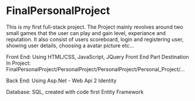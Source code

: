 # FinalPersonalProject
This is my first full-stack project.
The Project mainly revolves around two small games that the user can play and gain level, experiance and reputation.
It also consist of users scoreboard, login and registering user, showing user details, choosing a avatar picture etc...

Front End: Using HTML/CSS, JavaScript, JQuery
Front End Part Destination In Project: FinalPersonalProject/PersonalProject/PersonalProject/Personal_Project/...

Back End: Using Asp.Net - Web Api 2 Identity

Database: SQL, created with code first Entity Framework
